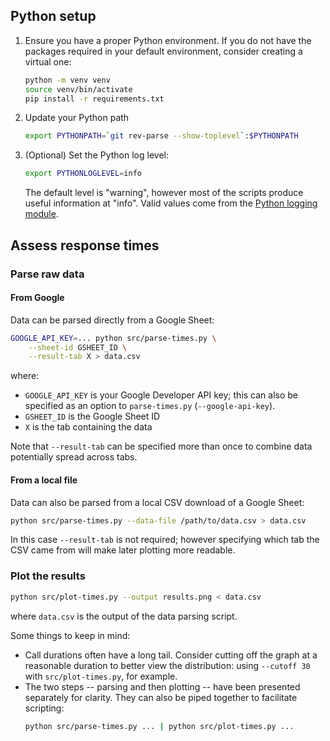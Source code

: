 ## Python setup

1. Ensure you have a proper Python environment. If you do not have the
   packages required in your default environment, consider creating a
   virtual one:

   ```bash
   python -m venv venv
   source venv/bin/activate
   pip install -r requirements.txt
   ```

2. Update your Python path

   ```bash
   export PYTHONPATH=`git rev-parse --show-toplevel`:$PYTHONPATH
   ```

3. (Optional) Set the Python log level:

   ```bash
   export PYTHONLOGLEVEL=info
   ```

   The default level is "warning", however most of the scripts produce
   useful information at "info". Valid values come from the [Python
   logging
   module](https://docs.python.org/3/library/logging.html#logging-levels).

## Assess response times

### Parse raw data

#### From Google

Data can be parsed directly from a Google Sheet:
```bash
GOOGLE_API_KEY=... python src/parse-times.py \
	--sheet-id GSHEET_ID \
	--result-tab X > data.csv
```
where:
* `GOOGLE_API_KEY` is your Google Developer API key; this can also be
  specified as an option to `parse-times.py` (`--google-api-key`).
* `GSHEET_ID` is the Google Sheet ID
* `X` is the tab containing the data

Note that `--result-tab` can be specified more than once to combine
data potentially spread across tabs.

#### From a local file

Data can also be parsed from a local CSV download of a Google Sheet:
```bash
python src/parse-times.py --data-file /path/to/data.csv > data.csv
```

In this case `--result-tab` is not required; however specifying which
tab the CSV came from will make later plotting more readable.

### Plot the results

```bash
python src/plot-times.py --output results.png < data.csv
```
where `data.csv` is the output of the data parsing script.

Some things to keep in mind:
* Call durations often have a long tail. Consider cutting off the
  graph at a reasonable duration to better view the distribution:
  using `--cutoff 30` with `src/plot-times.py`, for example.
* The two steps -- parsing and then plotting -- have been presented
  separately for clarity. They can also be piped together to
  facilitate scripting:
  ```bash
  python src/parse-times.py ... | python src/plot-times.py ...
  ```
